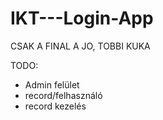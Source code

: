 # IKT---Login-App

CSAK A FINAL A JO, TOBBI KUKA

TODO:
- Admin felület
- record/felhasználó
- record kezelés
